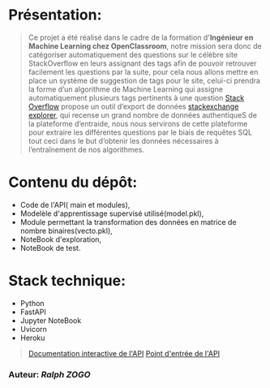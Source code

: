 # Présentation:

> Ce projet a été réalisé dans le cadre de la formation d'**Ingénieur en Machine Learning chez OpenClassroom**, notre mission sera donc de catégoriser automatiquement des questions sur le célèbre site StackOverflow en leurs assignant des tags afin de pouvoir retrouver facilement les questions par la suite, pour cela nous allons mettre en place un système de suggestion de tags pour le site, celui-ci prendra la forme d’un algorithme de Machine Learning qui assigne automatiquement plusieurs tags pertinents à une question
[Stack Overflow](https://stackoverflow.com/) propose un outil d’export de données [stackexchange explorer](https://data.stackexchange.com/stackoverflow/queries), qui recense un grand nombre de données authentiqueS de la plateforme d’entraide, nous nous servirons de cette plateforme pour extraire les différentes questions par le biais de requêtes SQL tout ceci dans le but d’obtenir les données nécessaires à l’entraînement de nos algorithmes. 

# Contenu du dépôt:

+ Code de l'API( main et modules),
+ Modelèle d'apprentissage supervisé utilisé(model.pkl),
+ Module permettant la transformation des données en matrice de nombre binaires(vecto.pkl),
+ NoteBook d'exploration,
+ NoteBook de test.

# Stack technique:

+ Python
+ FastAPI
+ Jupyter NoteBook
+ Uvicorn
+ Heroku



> [Documentation interactive de l'API](http://127.0.0.1:8000/docs)
> [Point d'entrée de l'API](http://127.0.0.1:8000/)

### Auteur: *Ralph ZOGO*